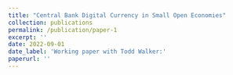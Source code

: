 ```yaml
---
title: "Central Bank Digital Currency in Small Open Economies"
collection: publications
permalink: /publication/paper-1
excerpt: ''
date: 2022-09-01
date_label: 'Working paper with Todd Walker:'
paperurl: ''
---
```

